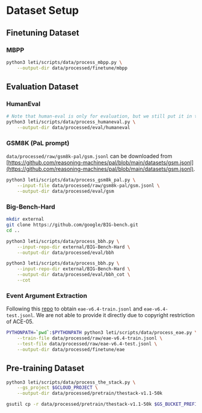 # Dataset Setup

## Finetuning Dataset

### MBPP
```bash
python3 leti/scripts/data/process_mbpp.py \
    --output-dir data/processed/finetune/mbpp
```

## Evaluation Dataset

### HumanEval

```bash
# Note that human-eval is only for evaluation, but we still put it in the same folder.
python3 leti/scripts/data/process_humaneval.py \
    --output-dir data/processed/eval/humaneval
```

### GSM8K (PaL prompt)
`data/processed/raw/gsm8k-pal/gsm.jsonl` can be downloaded from [https://github.com/reasoning-machines/pal/blob/main/datasets/gsm.jsonl](https://github.com/reasoning-machines/pal/blob/main/datasets/gsm.jsonl).

```bash
python3 leti/scripts/data/process_gsm8k_pal.py \
    --input-file data/processed/raw/gsm8k-pal/gsm.jsonl \
    --output-dir data/processed/eval/gsm
```

### Big-Bench-Hard
```bash
mkdir external
git clone https://github.com/google/BIG-bench.git
cd ..

python3 leti/scripts/data/process_bbh.py \
    --input-repo-dir external/BIG-Bench-Hard \
    --output-dir data/processed/eval/bbh

python3 leti/scripts/data/process_bbh.py \
    --input-repo-dir external/BIG-Bench-Hard \
    --output-dir data/processed/eval/bbh_cot \
    --cot
```

### Event Argument Extraction

Following this [repo](https://github.com/xingyaoww/code4struct) to obtain `eae-v6.4-train.jsonl` and `eae-v6.4-test.jsonl`.
We are not able to provide it directly due to copyright restriction of ACE-05.

```bash
PYTHONPATH=`pwd`:$PYTHONPATH python3 leti/scripts/data/process_eae.py \
    --train-file data/processed/raw/eae-v6.4-train.jsonl \
    --test-file data/processed/raw/eae-v6.4-test.jsonl \
    --output-dir data/processed/finetune/eae
```

## Pre-training Dataset

```bash
python3 leti/scripts/data/process_the_stack.py \
    --gs_project $GCLOUD_PROJECT \
    --output-dir data/processed/pretrain/thestack-v1.1-50k

gsutil cp -r data/processed/pretrain/thestack-v1.1-50k $GS_BUCKET_PREFIX/data/processed/pretrain/thestack-v1.1-50k
```
